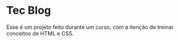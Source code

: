 # Tec Blog

Esse é um projeto feito durante um curso, com a itenção de treinar conceitos de HTML e CSS.
